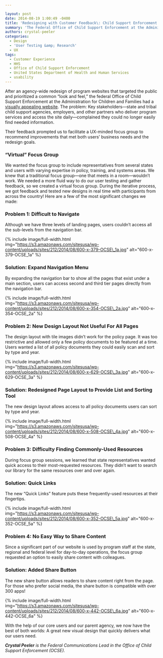 ```yaml
---

layout: post
date: 2014-08-19 1:00:49 -0400
title: 'Redesigning with Customer Feedback\: Child Support Enforcement Usability Case Study'
summary: 'The Federal Office of Child Support Enforcement at the Administration for Children and Families had a visually appealing website after an agency-wide redesign of program websites. The problem\: Key stakeholders complained they could no longer easily find needed information. Their feedback prompted us to facilitate a UX-minded focus group to recommend improvements that met both users&rsquo; business needs and the redesign goals.'
authors: crystal-peeler
categories:
  - Design
  - 'User Testing &amp; Research'
  - UX
tags:
  - Customer Experience
  - HHS
  - Office of Child Support Enforcement
  - United States Department of Health and Human Services
  - usability
---
```


After an agency-wide redesign of program websites that targeted the public and prioritized a common “look and feel,” the federal Office of Child Support Enforcement at the Administration for Children and Families had a [visually appealing website](http://www.acf.hhs.gov/programs/css). The problem: Key stakeholders—state and tribal child support agencies, employers, and other partners who deliver program services and access the site daily—complained they could no longer easily find needed information.

Their feedback prompted us to facilitate a UX-minded focus group to recommend improvements that met both users’ business needs and the redesign goals.

### “Virtual” Focus Group

We wanted the focus group to include representatives from several states and users with varying expertise in policy, training, and systems areas. We knew that a traditional focus group—one that meets in a room—wouldn’t work. We needed a more fluid way to do our user testing and gather feedback, so we created a virtual focus group. During the iterative process, we got feedback and tested new designs in real time with participants from across the country! Here are a few of the most significant changes we made:

### Problem 1: Difficult to Navigate

Although we have three levels of landing pages, users couldn’t access all the sub-levels from the navigation bar.

{% include image/full-width.html img="https://s3.amazonaws.com/sitesusa/wp-content/uploads/sites/212/2014/08/600-x-379-OCSE\_1a.jpg" alt="600-x-379-OCSE\_1a" %}


### Solution: Expand Navigation Menu

By expanding the navigation bar to show all the pages that exist under a main section, users can access second and third tier pages directly from the navigation bar.

{% include image/full-width.html img="https://s3.amazonaws.com/sitesusa/wp-content/uploads/sites/212/2014/08/600-x-354-OCSE\_2a.jpg" alt="600-x-354-OCSE\_2a" %}


### Problem 2: New Design Layout Not Useful For All Pages

The design layout with tile images didn’t work for the policy page. It was too restrictive and allowed only a few policy documents to be featured at a time. Users wanted a list of all policy documents they could easily scan and sort by type and year.

{% include image/full-width.html img="https://s3.amazonaws.com/sitesusa/wp-content/uploads/sites/212/2014/08/600-x-629-OCSE\_3a.jpg" alt="600-x-629-OCSE\_3a" %}


### Solution: Redesigned Page Layout to Provide List and Sorting Tool

The new design layout allows access to all policy documents users can sort by type and year.

{% include image/full-width.html img="https://s3.amazonaws.com/sitesusa/wp-content/uploads/sites/212/2014/08/600-x-508-OCSE\_4a.jpg" alt="600-x-508-OCSE\_4a" %}


### Problem 3: Difficulty Finding Commonly-Used Resources

During focus group sessions, we learned that state representatives wanted quick access to their most-requested resources. They didn’t want to search our library for the same resources over and over again.

### Solution: Quick Links

The new “Quick Links” feature puts these frequently-used resources at their fingertips.

{% include image/full-width.html img="https://s3.amazonaws.com/sitesusa/wp-content/uploads/sites/212/2014/08/600-x-352-OCSE\_5a.jpg" alt="600-x-352-OCSE\_5a" %}


### Problem 4: No Easy Way to Share Content

Since a significant part of our website is used by program staff at the state, regional and federal level for day-to-day operations, the focus group requested an option to easily share content with colleagues.

### Solution: Added Share Button

The new share button allows readers to share content right from the page. For those who prefer social media, the share button is compatible with over 300 apps!

{% include image/full-width.html img="https://s3.amazonaws.com/sitesusa/wp-content/uploads/sites/212/2014/08/600-x-442-OCSE\_6a.jpg" alt="600-x-442-OCSE\_6a" %}


With the help of our core users and our parent agency, we now have the best of both worlds: A great new visual design that quickly delivers what our users need.

_**Crystal Peeler** is the Federal Communications Lead in the Office of Child Support Enforcement (OCSE)._
